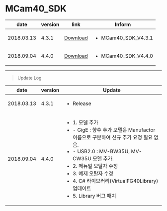 # MCam40_SDK

| date | version | link | Inform |
|---|---|---|---|
| 2018.03.13 | 4.3.1 | [Download](https://github.com/CREVIS/Camera/raw/master/MCam40/MCam40_SDK_V4.3.1.zip)| <ul><li>MCam40_SDK_V4.3.1<br/></li> |
| 2018.09.04 | 4.4.0 | [Download](https://github.com/CREVIS/Camera/raw/master/MCam40/MCam40_SDK_V4.4.0.zip)| <ul><li>MCam40_SDK_V4.4.0<br/></li> |

  
  
  
  
---------------
>Update Log

| date | version | Update |
|---|---|---|
| 2018.03.13 |4.3.1| <ul><li> Release <br/></li> |
| 2018.09.04 |4.4.0|   <ul><li> 1. 모델 추가  <li> - GigE : 향후 추가 모델은 Manufactor 이름으로 구분하여 신규 추가 요청 필요 없음.<li> - USB2.0 : MV-BW35U, MV-CW35U 모델 추가. <li>2. 메뉴얼 오탈자 수정 <li>3. 예제 오탈자 수정 <li>4. C# 라이브러리(VirtualFG40Library) 업데이트 <li>5. Library 버그 패치 <br/></li> |
